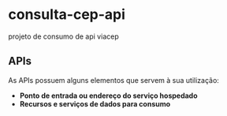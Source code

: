 # consulta-cep-api
projeto de consumo de api viacep

## APIs

As APIs possuem alguns elementos que servem à sua utilização:

- **Ponto de entrada ou endereço do serviço hospedado**
- **Recursos e serviços de dados para consumo**
